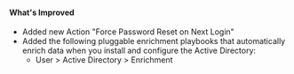 #### What's Improved
- Added new Action "Force Password Reset on Next Login"
- Added the following pluggable enrichment playbooks that automatically enrich data when you install and configure the Active Directory: 
    - User > Active Directory > Enrichment

